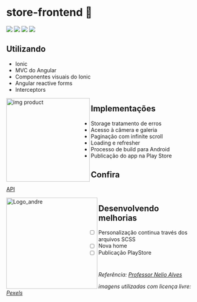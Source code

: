 # store-frontend :convenience_store:

<p align="left">
  <img src="https://img.shields.io/badge/Node.js-43853D?style=for-the-badge&logo=node.js&logoColor=white">
  <img src="https://img.shields.io/badge/HTML5-E34F26?style=for-the-badge&logo=html5&logoColor=white">
  <img src="https://img.shields.io/badge/Sass-CC6699?style=for-the-badge&logo=sass&logoColor=white">
  <img src="https://img.shields.io/badge/AngularJS-E23237?style=for-the-badge&logo=angularjs&logoColor=white">
</p>

## Utilizando
- Ionic 
- MVC do Angular
- Componentes visuais do Ionic 
- Angular reactive forms 
- Interceptors

<img 
    src="https://github.com/carvalhoandre/store-frontend/blob/main/imgReadme/ped.png"
    min-width="250" 
    max-width="250" 
    width="220" 
    align="left" 
    alt="img product">  

## Implementações
- Storage tratamento de erros  
- Acesso à câmera e galeria 
- Paginação com infinite scroll 
- Loading e refresher 
- Processo de build para Android 
- Publicação do app na Play Store
    
## Confira
[API](https://github.com/carvalhoandre/store-backend)

<img 
    src="https://github.com/carvalhoandre/store-frontend/blob/main/imgReadme/cert.png"
    min-width="250" 
    max-width="250" 
    width="240" 
    align="left" 
    alt="Logo_andre">

## Desenvolvendo melhorias
- [ ] Personalização continua través dos arquivos SCSS
- [ ] Nova home
- [ ] Publicação PlayStore

#
_Referência: [Professor Nelio Alves](https://www.udemy.com/user/nelio-alves/)_

_imagens utilizadas com licença livre: [Pexels](https://www.pexels.com/pt-br/)_


